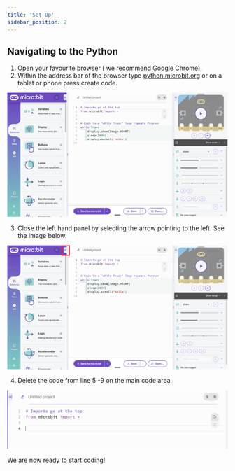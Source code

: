```yaml
---
title: 'Set Up'
sidebar_position: 2
---
```


## Navigating to the Python

1. Open your favourite browser ( we recommend Google Chrome).
2. Within the address bar of the browser type [python.microbit.org](https://python.microbit.org/) or on a tablet or phone press create code.

![the micro:bit Python Editor](./img/PythonEditor.png)

3. Close the left hand panel by selecting the arrow pointing to the left. See the image below.

![Closing the left hand panel](./img/CloseButton.png)

4. Delete the code from line 5 -9 on the main code area.

![Code set up](./img/CodeSetUp.png)

We are now ready to start coding!